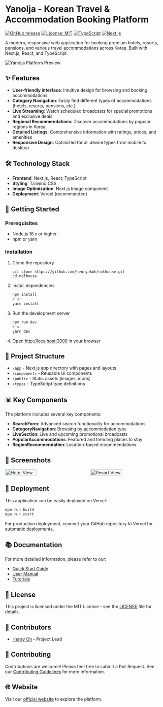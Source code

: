 # Yanolja - Korean Travel & Accommodation Booking Platform

[![GitHub release](https://img.shields.io/github/v/release/henrynkoh/nolhouse)](https://github.com/henrynkoh/nolhouse/releases)
[![License: MIT](https://img.shields.io/badge/License-MIT-yellow.svg)](https://opensource.org/licenses/MIT)
[![TypeScript](https://img.shields.io/badge/TypeScript-99.6%25-blue)](https://www.typescriptlang.org/)
[![Next.js](https://img.shields.io/badge/Next.js-13.x-black)](https://nextjs.org/)

A modern, responsive web application for booking premium hotels, resorts, pensions, and various travel accommodations across Korea. Built with Next.js, React, and TypeScript.

![Yanolja Platform Preview](https://images.unsplash.com/photo-1566073771259-6a8506099945?ixlib=rb-4.0.3&ixid=MnwxMjA3fDB8MHxwaG90by1wYWdlfHx8fGVufDB8fHx8&auto=format&fit=crop&w=1200&q=80)

## ✨ Features

- **User-friendly Interface**: Intuitive design for browsing and booking accommodations
- **Category Navigation**: Easily find different types of accommodations (hotels, resorts, pensions, etc.)
- **Live Streaming**: Watch scheduled broadcasts for special promotions and exclusive deals
- **Regional Recommendations**: Discover accommodations by popular regions in Korea
- **Detailed Listings**: Comprehensive information with ratings, prices, and amenities
- **Responsive Design**: Optimized for all device types from mobile to desktop

## 🛠️ Technology Stack

- **Frontend**: Next.js, React, TypeScript
- **Styling**: Tailwind CSS
- **Image Optimization**: Next.js Image component
- **Deployment**: Vercel (recommended)

## 🚀 Getting Started

### Prerequisites

- Node.js 16.x or higher
- npm or yarn

### Installation

1. Clone the repository
   ```bash
   git clone https://github.com/henrynkoh/nolhouse.git
   cd nolhouse
   ```

2. Install dependencies
   ```bash
   npm install
   # or
   yarn install
   ```

3. Run the development server
   ```bash
   npm run dev
   # or
   yarn dev
   ```

4. Open [http://localhost:3000](http://localhost:3000) in your browser

## 📂 Project Structure

- `/app` - Next.js app directory with pages and layouts
- `/components` - Reusable UI components
- `/public` - Static assets (images, icons)
- `/types` - TypeScript type definitions

## 📊 Key Components

The platform includes several key components:
- **SearchForm**: Advanced search functionality for accommodations
- **CategoryNavigation**: Browsing by accommodation type
- **LiveSection**: Live and upcoming promotional broadcasts
- **PopularAccommodations**: Featured and trending places to stay
- **RegionRecommendation**: Location-based recommendations

## 📱 Screenshots

<div style="display: flex; justify-content: space-between; margin-bottom: 20px;">
  <img src="https://images.unsplash.com/photo-1578683010236-d716f9a3f461?ixlib=rb-4.0.3&ixid=MnwxMjA3fDB8MHxwaG90by1wYWdlfHx8fGVufDB8fHx8&auto=format&fit=crop&w=600&q=80" width="45%" alt="Hotel View" />
  <img src="https://images.unsplash.com/photo-1582719508461-905c673771fd?ixlib=rb-4.0.3&ixid=MnwxMjA3fDB8MHxwaG90by1wYWdlfHx8fGVufDB8fHx8&auto=format&fit=crop&w=600&q=80" width="45%" alt="Resort View" />
</div>

## 🔄 Deployment

This application can be easily deployed on Vercel:

```bash
npm run build
npm run start
```

For production deployment, connect your GitHub repository to Vercel for automatic deployments.

## 📚 Documentation

For more detailed information, please refer to our:
- [Quick Start Guide](./QUICKSTART.md)
- [User Manual](./MANUAL.md)
- [Tutorials](./TUTORIAL.md)

## 📝 License

This project is licensed under the MIT License - see the [LICENSE](./LICENSE) file for details.

## 👥 Contributors

- [Henry Oh](https://github.com/henrynkoh) - Project Lead

## 🤝 Contributing

Contributions are welcome! Please feel free to submit a Pull Request. See our [Contributing Guidelines](./CONTRIBUTING.md) for more information.

## 🌐 Website

Visit our [official website](https://yanolja.vercel.app) to explore the platform. 